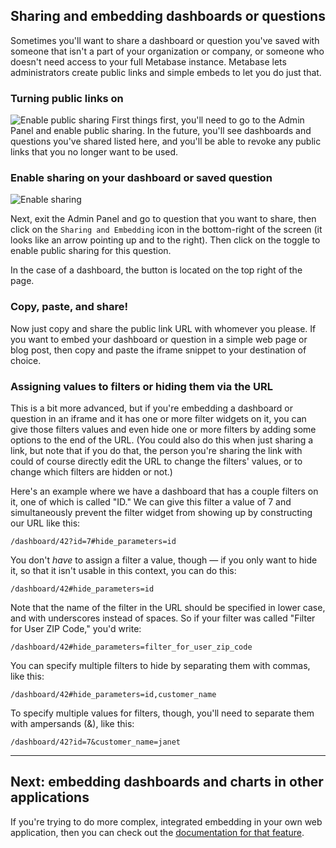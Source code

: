 ## Sharing and embedding dashboards or questions

Sometimes you'll want to share a dashboard or question you've saved with someone that isn't a part of your organization or company, or someone who doesn't need access to your full Metabase instance. Metabase lets administrators create public links and simple embeds to let you do just that.

### Turning public links on

![Enable public sharing](images/public-links/enable-public-sharing.png)
First things first, you'll need to go to the Admin Panel and enable public sharing. In the future, you'll see dashboards and questions you've shared listed here, and you'll be able to revoke any public links that you no longer want to be used.

### Enable sharing on your dashboard or saved question

![Enable sharing](images/public-links/enable-links.png)

Next, exit the Admin Panel and go to question that you want to share, then click on the `Sharing and Embedding` icon in the bottom-right of the screen (it looks like an arrow pointing up and to the right). Then click on the toggle to enable public sharing for this question.

In the case of a dashboard, the button is located on the top right of the page.

### Copy, paste, and share!

Now just copy and share the public link URL with whomever you please. If you want to embed your dashboard or question in a simple web page or blog post, then copy and paste the iframe snippet to your destination of choice.

### Assigning values to filters or hiding them via the URL

This is a bit more advanced, but if you're embedding a dashboard or question in an iframe and it has one or more filter widgets on it, you can give those filters values and even hide one or more filters by adding some options to the end of the URL. (You could also do this when just sharing a link, but note that if you do that, the person you're sharing the link with could of course directly edit the URL to change the filters' values, or to change which filters are hidden or not.)

Here's an example where we have a dashboard that has a couple filters on it, one of which is called "ID." We can give this filter a value of 7 and simultaneously prevent the filter widget from showing up by constructing our URL like this:

```
/dashboard/42?id=7#hide_parameters=id
```

You don't _have_ to assign a filter a value, though — if you only want to hide it, so that it isn't usable in this context, you can do this:

```
/dashboard/42#hide_parameters=id
```

Note that the name of the filter in the URL should be specified in lower case, and with underscores instead of spaces. So if your filter was called "Filter for User ZIP Code," you'd write:

```
/dashboard/42#hide_parameters=filter_for_user_zip_code
```

You can specify multiple filters to hide by separating them with commas, like this:

```
/dashboard/42#hide_parameters=id,customer_name
```

To specify multiple values for filters, though, you'll need to separate them with ampersands (&), like this:

```
/dashboard/42?id=7&customer_name=janet
```

---

## Next: embedding dashboards and charts in other applications

If you're trying to do more complex, integrated embedding in your own web application, then you can check out the [documentation for that feature](13-embedding.md).
